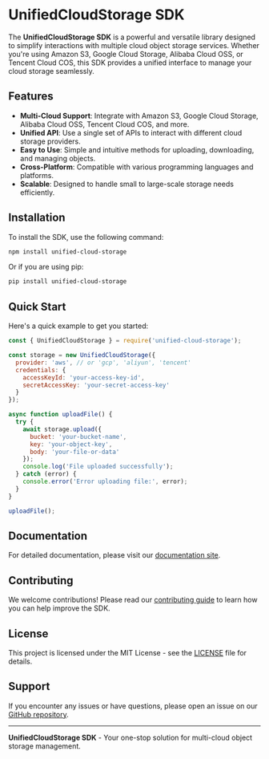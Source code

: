 # UnifiedCloudStorage SDK

The **UnifiedCloudStorage SDK** is a powerful and versatile library designed to simplify interactions with multiple cloud object storage services. Whether you're using Amazon S3, Google Cloud Storage, Alibaba Cloud OSS, or Tencent Cloud COS, this SDK provides a unified interface to manage your cloud storage seamlessly.

## Features

- **Multi-Cloud Support**: Integrate with Amazon S3, Google Cloud Storage, Alibaba Cloud OSS, Tencent Cloud COS, and more.
- **Unified API**: Use a single set of APIs to interact with different cloud storage providers.
- **Easy to Use**: Simple and intuitive methods for uploading, downloading, and managing objects.
- **Cross-Platform**: Compatible with various programming languages and platforms.
- **Scalable**: Designed to handle small to large-scale storage needs efficiently.

## Installation

To install the SDK, use the following command:

```bash
npm install unified-cloud-storage
```

Or if you are using pip:

```bash
pip install unified-cloud-storage
```

## Quick Start

Here's a quick example to get you started:

```javascript
const { UnifiedCloudStorage } = require('unified-cloud-storage');

const storage = new UnifiedCloudStorage({
  provider: 'aws', // or 'gcp', 'aliyun', 'tencent'
  credentials: {
    accessKeyId: 'your-access-key-id',
    secretAccessKey: 'your-secret-access-key'
  }
});

async function uploadFile() {
  try {
    await storage.upload({
      bucket: 'your-bucket-name',
      key: 'your-object-key',
      body: 'your-file-or-data'
    });
    console.log('File uploaded successfully');
  } catch (error) {
    console.error('Error uploading file:', error);
  }
}

uploadFile();
```

## Documentation

For detailed documentation, please visit our [documentation site](https://unifiedcloudstorage.docs.com).

## Contributing

We welcome contributions! Please read our [contributing guide](CONTRIBUTING.md) to learn how you can help improve the SDK.

## License

This project is licensed under the MIT License - see the [LICENSE](LICENSE) file for details.

## Support

If you encounter any issues or have questions, please open an issue on our [GitHub repository](https://github.com/unifiedcloudstorage/sdk/issues).

---

**UnifiedCloudStorage SDK** - Your one-stop solution for multi-cloud object storage management.
